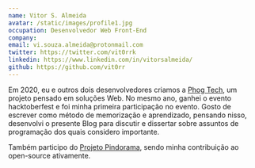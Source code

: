 ```yaml
---
name: Vitor S. Almeida
avatar: /static/images/profile1.jpg
occupation: Desenvolvedor Web Front-End
company:
email: vi.souza.almeida@protonmail.com
twitter: https://twitter.com/vit0rrk
linkedin: https://www.linkedin.com/in/vitorsalmeida/
github: https://github.com/vit0rr
---
```


Em 2020, eu e outros dois desenvolvedores criamos a [Phog Tech](https://phogtech.vercel.app/), um projeto pensado em soluções Web. No mesmo ano, ganhei o evento hacktoberfest e foi minha primeira participação no evento.
Gosto de escrever como método de memorização e aprendizado, pensando nisso, desenvolvi o presente Blog para discutir e dissertar sobre assuntos de programação dos quais considero importante.

Também participo do [Projeto Pindorama](https://github.com/Projeto-Pindorama), sendo minha contribuição ao open-source ativamente.
